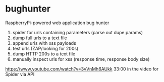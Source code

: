 # bughunter
RaspberryPi-powered web application bug hunter
1. spider for urls containing parameters (parse out dupe params)
2. dump full urls to a text file
3. append urls with xss payloads
4. test urls (ZAP/looking for 200s)
5. dump HTTP 200s to a text file
6. manually inspect urls for xss (response time, response body size)

https://www.youtube.com/watch?v=3vVnMh6AUkk
33:00 in the video for Spider via API
